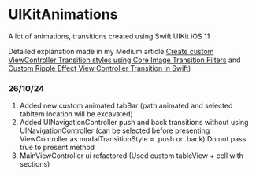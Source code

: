 # UIKitAnimations
A lot of animations, transitions created using Swift UIKit iOS 11 

Detailed explanation made in my Medium article [Create custom ViewController Transition styles using Core Image Transition Filters](https://medium.com/@onur.isik/create-custom-viewcontroller-transition-styles-using-core-image-transition-filters-f75b3dfbdd63) and [Custom Ripple Effect View Controller Transition in Swift](https://medium.com/@onur.isik/custom-ripple-effect-view-controller-transition-in-swift-200d72340494))

### 26/10/24 
1. Added new custom animated tabBar (path animated and selected tabItem location will be excavated)
2. Added UINavigationController push and back transitions without using UINavigationController (can be selected before presenting ViewController as modalTransitionStyle = .push or .back)
Do not pass true to present method
3. MainViewController ui refactored (Used custom tableView + cell with sections)